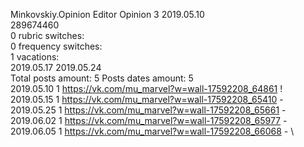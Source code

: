 Minkovskiy.Opinion	Editor Opinion 3 2019.05.10\
289674460\
0 rubric switches:\
0 frequency switches:\
1 vacations:\
2019.05.17 2019.05.24 \
Total posts amount: 5	Posts dates amount: 5\
2019.05.10 1 https://vk.com/mu_marvel?w=wall-17592208_64861 ! \
2019.05.15 1 https://vk.com/mu_marvel?w=wall-17592208_65410 - \
2019.05.25 1 https://vk.com/mu_marvel?w=wall-17592208_65661 - \
2019.06.02 1 https://vk.com/mu_marvel?w=wall-17592208_65977 - \
2019.06.05 1 https://vk.com/mu_marvel?w=wall-17592208_66068 - \
